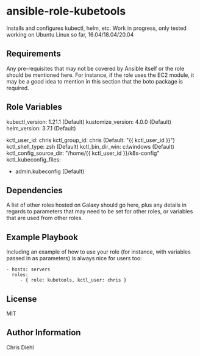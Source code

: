 ansible-role-kubetools
=========

Installs and configures kubectl, helm, etc.
Work in progress, only tested working on Ubuntu Linux so far, 16.04/18.04/20.04

Requirements
------------

Any pre-requisites that may not be covered by Ansible itself or the role should be mentioned here. For instance, if the role uses the EC2 module, it may be a good idea to mention in this section that the boto package is required.

Role Variables
--------------

kubectl_version: 1.21.1 (Default)
kustomize_version: 4.0.0 (Default)
helm_version: 3.7.1 (Default)

kctl_user_id: chris
kctl_group_id: chris (Default: "{{ kctl_user_id }}")
kctl_shell_type: zsh (Default)
kctl_bin_dir_win: c:\windows (Default)
kctl_config_source_dir: "/home/{{ kctl_user_id }}/k8s-config"
kctl_kubeconfig_files:
  - admin.kubeconfig (Default)


Dependencies
------------

A list of other roles hosted on Galaxy should go here, plus any details in regards to parameters that may need to be set for other roles, or variables that are used from other roles.

Example Playbook
----------------

Including an example of how to use your role (for instance, with variables passed in as parameters) is always nice for users too:

    - hosts: servers
      roles:
         - { role: kubetools, kctl_user: chris }

License
-------

MIT

Author Information
------------------

Chris Diehl
